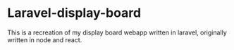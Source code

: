 # Laravel-display-board
This is a recreation of my display board webapp written in laravel, originally written in node and react.
